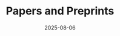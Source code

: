 ---
title: "Papers and Preprints"
collection: publications
category: manuscripts
permalink: /publications/ Papers and Preprints
excerpt: ''
# venue: 'Journal 1'
date: '2025-08-06'
seidelGrassurl: 'http://tea522.github.io/files/papers/On_Seidel_representation_in_quantum_K_theory_of_Grassmannians.pdf'
smallqchurl: 'http://tea522.github.io/files/papers/Towards_small_quantum_Chern_Character.pdf'
QSCdivurl: 'http://tea522.github.io/files/papers/Quantum_Schubert_calculus_for_Schubert_varieties.pdf'
#notes3url: 'http://tea522.github.io/files/Kodaira-Spencer--On Deformations of Complex Analytic Structures I.pdf'
#notes4url: 'http://tea522.github.io/files/K. Kodaira - Complex Manifolds and Deformation of Complex Structures  (1985).pdf'

#Kodairaurl: 'http://tea522.github.io/files/Kodaira-Spencer--On Deformations of Complex Analytic Structures II.pdf'
# slidesurl: 'http://academicpages.github.io/files/slides1.pdf'
# paperurl: ''
# citation: 'Your Name, You. (2009). &quot;Paper Title Number 1.&quot; <i>Journal 1</i>. 1(1).' 
---